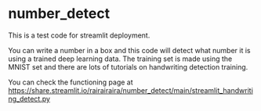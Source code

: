 # number_detect

This is a test code for streamlit deployment.

You can write a number in a box and this code will detect what number it is using a trained deep learning data.
The training set is made using the MNIST set and there are lots of tutorials on handwriting detection training.

You can check the functioning page at https://share.streamlit.io/rairairaira/number_detect/main/streamlit_handwriting_detect.py
